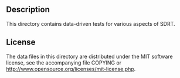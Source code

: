 Description
------------

This directory contains data-driven tests for various aspects of SDRT.

License
--------

The data files in this directory are distributed under the MIT software
license, see the accompanying file COPYING or
http://www.opensource.org/licenses/mit-license.php.

